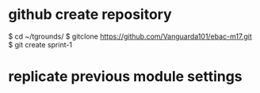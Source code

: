 # github create repository

$ cd ~/tgrounds/
$ gitclone https://github.com/Vanguarda101/ebac-m17.git
$ git create sprint-1

# replicate previous module settings

